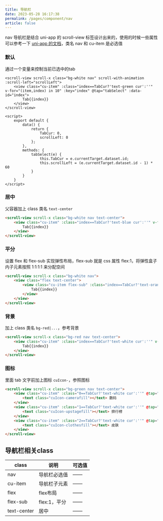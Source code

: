 ```yaml
---
title: 导航栏
date: 2023-05-28 16:17:38
permalink: /pages/component/nav
article: false
---
```


nav 导航栏是结合 uni-app 的 scroll-view 标签设计出来的，使用的时候一些属性可以参考一下 [uni-app 的文档](https://uniapp.dcloud.io/component/scroll-view)，类名 nav 和 cu-item 是必选值

### 默认

通过一个变量来控制当前已选中的tab

```vue
<scroll-view scroll-x class="bg-white nav" scroll-with-animation :scroll-left="scrollLeft">
	<view class="cu-item" :class="index==TabCur?'text-green cur':''" v-for="(item,index) in 10" :key="index" @tap="tabSelect" :data-id="index">
		Tab{{index}}
	</view>
</scroll-view>
 
<script>
	export default {
		data() {
			return {
				TabCur: 0,
				scrollLeft: 0
			};
		},
		methods: {
			tabSelect(e) {
				this.TabCur = e.currentTarget.dataset.id;
				this.scrollLeft = (e.currentTarget.dataset.id - 1) * 60
			}
		}
	}
</script>
```

### 居中

父容器加上 class 类名 `text-center`

```html
<scroll-view scroll-x class="bg-white nav text-center">
	<view class="cu-item" :class="index==TabCur?'text-blue cur':''" v-for="(item,index) in 3" :key="index" @tap="tabSelect" :data-id="index">
		Tab{{index}}
	</view>
</scroll-view>
```

### 平分

设置 flex 和 flex-sub 实现弹性布局，flex-sub 就是 css 属性 flex:1，将弹性盒子内子元素按照 1:1:1:1 来分配空间

```html
<scroll-view scroll-x class="bg-white nav">
	<view class="flex text-center">
		<view class="cu-item flex-sub" :class="index==TabCur?'text-orange cur':''" v-for="(item,index) in 4" :key="index" @tap="tabSelect" :data-id="index">
			Tab{{index}}
		</view>
	</view>
</scroll-view>
```

### 背景

加上 class 类名 `bg-red|...`，参考背景

```html
<scroll-view scroll-x class="bg-red nav text-center">
	<view class="cu-item" :class="index==TabCur?'text-white cur':''" v-for="(item,index) in 3" :key="index" @tap="tabSelect" :data-id="index">
		Tab{{index}}
	</view>
</scroll-view>
```

### 图标

里面 tab 文字前加上图标 `cuIcon-`，参照图标

```html
<scroll-view scroll-x class="bg-green nav text-center">
	<view class="cu-item" :class="0==TabCur?'text-white cur':''" @tap="tabSelect" data-id="0">
		<text class="cuIcon-camerafill"></text> 数码
	</view>
	<view class="cu-item" :class="1==TabCur?'text-white cur':''" @tap="tabSelect" data-id="1">
		<text class="cuIcon-upstagefill"></text> 排行榜
	</view>
	<view class="cu-item" :class="2==TabCur?'text-white cur':''" @tap="tabSelect" data-id="2">
		<text class="cuIcon-clothesfill"></text> 皮肤
	</view>
</scroll-view>
```

## 导航栏相关class

|class|	说明|	可选值|
|--|	--|	--|
|nav	|导航栏必选值|	——|
|cu-item	|导航栏子元素	|——|
|flex|	flex布局|	——|
|flex-sub	|flex:1，平分|	——|
|text-center|	居中|	——|